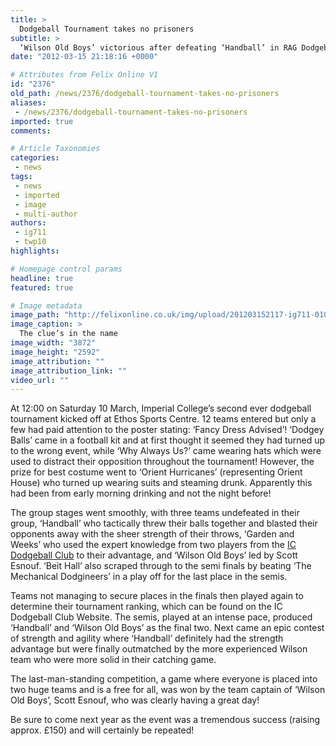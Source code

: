 ```yaml
---
title: >
  Dodgeball Tournament takes no prisoners
subtitle: >
  ‘Wilson Old Boys’ victorious after defeating ‘Handball’ in RAG Dodgeball Tournament
date: "2012-03-15 21:18:16 +0000"

# Attributes from Felix Online V1
id: "2376"
old_path: /news/2376/dodgeball-tournament-takes-no-prisoners
aliases:
 - /news/2376/dodgeball-tournament-takes-no-prisoners
imported: true
comments:

# Article Taxonomies
categories:
 - news
tags:
 - news
 - imported
 - image
 - multi-author
authors:
 - ig711
 - twp10
highlights:

# Homepage control params
headline: true
featured: true

# Image metadata
image_path: "http://felixonline.co.uk/img/upload/201203152117-ig711-010.jpg"
image_caption: >
  The clue’s in the name
image_width: "3872"
image_height: "2592"
image_attribution: ""
image_attribution_link: ""
video_url: ""
---
```


At 12:00 on Saturday 10 March, Imperial College’s second ever dodgeball tournament kicked off at Ethos Sports Centre. 12 teams entered but only a few had paid attention to the poster stating: ‘Fancy Dress Advised’! ‘Dodgey Balls’ came in a football kit and at first thought it seemed they had turned up to the wrong event, while ‘Why Always Us?’ came wearing hats which were used to distract their opposition throughout the tournament! However, the prize for best costume went to ‘Orient Hurricanes’ (representing Orient House) who turned up wearing suits and steaming drunk. Apparently this had been from early morning drinking and not the night before!

The group stages went smoothly, with three teams undefeated in their group, ‘Handball’ who tactically threw their balls together and blasted their opponents away with the sheer strength of their throws, ‘Garden and Weeks’ who used the expert knowledge from two players from the [IC Dodgeball Club](http://www.union.ic.ac.uk/acc/dodgeball/) to their advantage, and ‘Wilson Old Boys’ led by Scott Esnouf. ‘Beit Hall’ also scraped through to the semi finals by beating ‘The Mechanical Dodgineers’ in a play off for the last place in the semis.

Teams not managing to secure places in the finals then played again to determine their tournament ranking, which can be found on the IC Dodgeball Club Website. The semis, played at an intense pace, produced ‘Handball’ and ‘Wilson Old Boys’ as the final two. Next came an epic contest of strength and agility where ‘Handball’ definitely had the strength advantage but were finally outmatched by the more experienced Wilson team who were more solid in their catching game.

The last-man-standing competition, a game where everyone is placed into two huge teams and is a free for all, was won by the team captain of ‘Wilson Old Boys’, Scott Esnouf, who was clearly having a great day!

Be sure to come next year as the event was a tremendous success (raising approx. £150) and will certainly be repeated!
